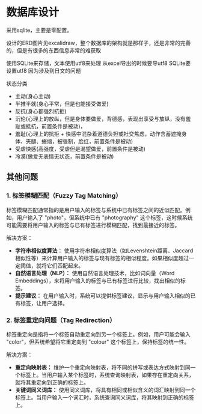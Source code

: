 # 数据库设计

采用sqlite，主要是零配置。

设计的ERD图片见excalidraw，整个数据库的架构就是那样子，还是非常的完善的，但是有很多的东西信息非常的难获取


使用SQLite来存储，文本使用utf8来处理
从excel导出的时候要导utf8
SQLite要设置utf8
因为涉及到日文的问题



状态分类
- 主动(身心主动)
- 半推半就(身心平常，但是也能接受做爱)
- 反抗(身心都强烈抗拒)
- 沉伦(心理上的放纵，但是身体要做爱，背德感，表现出享受与放纵，没有羞耻或抵抗，前置条件是被动)，
- 羞耻(心理上的抗拒 + 快感中混杂着道德负担或社交焦虑，动作含蓄遮掩身体、夹腿、蜷缩，被强制，脸红，前置条件是被动)
- 受虐快感(高强度，受虐但是渴望做爱，前置条件是被动)
- 冷漠(做爱无表情无状态，前置条件是被动)




## 其他问题
### 1. **标签模糊匹配（Fuzzy Tag Matching）**

标签模糊匹配通常指的是用户输入的标签与系统中已有标签之间的近似匹配。例如，用户输入了 "photo"，但系统中已有 "photography" 这个标签，这时候系统可能需要将用户输入的标签与已有标签进行模糊匹配，找到最接近的标签。

解决方案：

- **字符串相似度算法：** 使用字符串相似度算法（如Levenshtein距离、Jaccard相似性等）来计算用户输入的标签与现有标签的相似程度。如果相似度超过一定阈值，就将它们匹配起来。
- **自然语言处理（NLP）：** 使用自然语言处理技术，比如词向量（Word Embeddings），来将用户输入的标签与已有标签进行比较，找出相似的标签。
- **提示建议：** 在用户输入时，系统可以提供标签建议，显示与用户输入相似的已有标签，让用户选择。

### 2. **标签重定向问题（Tag Redirection）**

标签重定向是指将一个标签自动重定向到另一个标签上。例如，用户可能会输入 "color"，但系统希望将它重定向到 "colour" 这个标签上，保持标签的统一性。

解决方案：

- **重定向映射表：** 维护一个重定向映射表，将不同的拼写或表达方式映射到同一个标签上。当用户输入某个标签时，系统查询映射表，如果存在重定向关系，就将其重定向到正确的标签上。
- **关键词同义词库：** 使用同义词库，将具有相同或相似含义的词汇映射到同一个标签上。当用户输入一个词汇时，系统查询同义词库，将其映射到正确的标签上。

